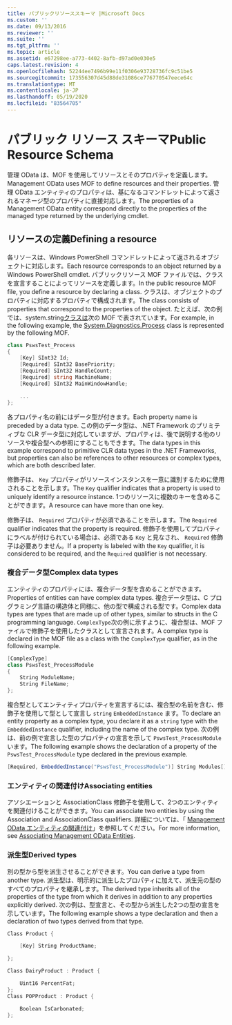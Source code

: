 ```yaml
---
title: パブリックリソーススキーマ |Microsoft Docs
ms.custom: ''
ms.date: 09/13/2016
ms.reviewer: ''
ms.suite: ''
ms.tgt_pltfrm: ''
ms.topic: article
ms.assetid: e67298ee-a773-4402-8afb-d97ad0e030e5
caps.latest.revision: 4
ms.openlocfilehash: 52244ee7496b99e11f0306e93728736fc9c51be5
ms.sourcegitcommit: 173556307d45d88de31086ce776770547eece64c
ms.translationtype: MT
ms.contentlocale: ja-JP
ms.lasthandoff: 05/19/2020
ms.locfileid: "83564705"
---
```

# <a name="public-resource-schema"></a><span data-ttu-id="5de4f-102">パブリック リソース スキーマ</span><span class="sxs-lookup"><span data-stu-id="5de4f-102">Public Resource Schema</span></span>

<span data-ttu-id="5de4f-103">管理 OData は、MOF を使用してリソースとそのプロパティを定義します。</span><span class="sxs-lookup"><span data-stu-id="5de4f-103">Management OData uses MOF to define resources and their properties.</span></span> <span data-ttu-id="5de4f-104">管理 OData エンティティのプロパティは、基になるコマンドレットによって返されるマネージ型のプロパティに直接対応します。</span><span class="sxs-lookup"><span data-stu-id="5de4f-104">The properties of a Management OData entity correspond directly to the properties of the managed type returned by the underlying cmdlet.</span></span>

## <a name="defining-a-resource"></a><span data-ttu-id="5de4f-105">リソースの定義</span><span class="sxs-lookup"><span data-stu-id="5de4f-105">Defining a resource</span></span>

<span data-ttu-id="5de4f-106">各リソースは、Windows PowerShell コマンドレットによって返されるオブジェクトに対応します。</span><span class="sxs-lookup"><span data-stu-id="5de4f-106">Each resource corresponds to an object returned by a Windows PowerShell cmdlet.</span></span> <span data-ttu-id="5de4f-107">パブリックリソース MOF ファイルでは、クラスを宣言することによってリソースを定義します。</span><span class="sxs-lookup"><span data-stu-id="5de4f-107">In the public resource MOF file, you define a resource by declaring a class.</span></span> <span data-ttu-id="5de4f-108">クラスは、オブジェクトのプロパティに対応するプロパティで構成されます。</span><span class="sxs-lookup"><span data-stu-id="5de4f-108">The class consists of properties that correspond to the properties of the object.</span></span> <span data-ttu-id="5de4f-109">たとえば、次の例では、system.string[クラスは](/dotnet/api/System.Diagnostics.Process)次の MOF で表されています。</span><span class="sxs-lookup"><span data-stu-id="5de4f-109">For example, in the following example, the [System.Diagnostics.Process](/dotnet/api/System.Diagnostics.Process) class is represented by the following MOF.</span></span>

```csharp
class PswsTest_Process
{
    [Key] SInt32 Id;
    [Required] SInt32 BasePriority;
    [Required] SInt32 HandleCount;
    [Required] string MachineName;
    [Required] SInt32 MainWindowHandle;

    ...
};
```

<span data-ttu-id="5de4f-110">各プロパティ名の前にはデータ型が付きます。</span><span class="sxs-lookup"><span data-stu-id="5de4f-110">Each property name is preceded by a data type.</span></span> <span data-ttu-id="5de4f-111">この例のデータ型は、.NET Framework のプリミティブな CLR データ型に対応していますが、プロパティは、後で説明する他のリソースや複合型への参照にすることもできます。</span><span class="sxs-lookup"><span data-stu-id="5de4f-111">The data types in this example correspond to primitive CLR data types in the .NET Frameworks, but properties can also be references to other resources or complex types, which are both described later.</span></span>

<span data-ttu-id="5de4f-112">修飾子は、 `Key` プロパティがリソースインスタンスを一意に識別するために使用されることを示します。</span><span class="sxs-lookup"><span data-stu-id="5de4f-112">The `Key` qualifier indicates that a property is used to uniquely identify a resource instance.</span></span> <span data-ttu-id="5de4f-113">1つのリソースに複数のキーを含めることができます。</span><span class="sxs-lookup"><span data-stu-id="5de4f-113">A resource can have more than one key.</span></span>

<span data-ttu-id="5de4f-114">修飾子は、 `Required` プロパティが必須であることを示します。</span><span class="sxs-lookup"><span data-stu-id="5de4f-114">The `Required` qualifier indicates that the property is required.</span></span> <span data-ttu-id="5de4f-115">修飾子を使用してプロパティにラベルが付けられている場合は、必須である `Key` と見なされ、 `Required` 修飾子は必要ありません。</span><span class="sxs-lookup"><span data-stu-id="5de4f-115">If a property is labeled with the `Key` qualifier, it is considered to be required, and the `Required` qualifier is not necessary.</span></span>

### <a name="complex-data-types"></a><span data-ttu-id="5de4f-116">複合データ型</span><span class="sxs-lookup"><span data-stu-id="5de4f-116">Complex data types</span></span>

<span data-ttu-id="5de4f-117">エンティティのプロパティには、複合データ型を含めることができます。</span><span class="sxs-lookup"><span data-stu-id="5de4f-117">Properties of entities can have complex data types.</span></span> <span data-ttu-id="5de4f-118">複合データ型は、C プログラミング言語の構造体と同様に、他の型で構成される型です。</span><span class="sxs-lookup"><span data-stu-id="5de4f-118">Complex data types are types that are made up of other types, similar to structs in the C programming language.</span></span> <span data-ttu-id="5de4f-119">`ComplexType`次の例に示すように、複合型は、MOF ファイルで修飾子を使用したクラスとして宣言されます。</span><span class="sxs-lookup"><span data-stu-id="5de4f-119">A complex type is declared in the MOF file as a class with the `ComplexType` qualifier, as in the following example.</span></span>

```csharp
[ComplexType]
class PswsTest_ProcessModule
{
    String ModuleName;
    String FileName;
};
```

<span data-ttu-id="5de4f-120">複合型としてエンティティプロパティを宣言するには、複合型の名前を含む、修飾子を使用して型として宣言し `string` `EmbeddedInstance` ます。</span><span class="sxs-lookup"><span data-stu-id="5de4f-120">To declare an entity property as a complex type, you declare it as a `string` type with the `EmbeddedInstance` qualifier, including the name of the complex type.</span></span> <span data-ttu-id="5de4f-121">次の例は、前の例で宣言した型のプロパティの宣言を示して `PswsTest_ProcessModule` います。</span><span class="sxs-lookup"><span data-stu-id="5de4f-121">The following example shows the declaration of a property of the `PswsTest_ProcessModule` type declared in the previous example.</span></span>

```csharp
[Required, EmbeddedInstance("PswsTest_ProcessModule")] String Modules[];
```

### <a name="associating-entities"></a><span data-ttu-id="5de4f-122">エンティティの関連付け</span><span class="sxs-lookup"><span data-stu-id="5de4f-122">Associating entities</span></span>

<span data-ttu-id="5de4f-123">アソシエーションと AssociationClass 修飾子を使用して、2つのエンティティを関連付けることができます。</span><span class="sxs-lookup"><span data-stu-id="5de4f-123">You can associate two entities by using the Association and AssociationClass qualifiers.</span></span> <span data-ttu-id="5de4f-124">詳細については、「 [Management OData エンティティの関連付け](./associating-management-odata-entities.md)」を参照してください。</span><span class="sxs-lookup"><span data-stu-id="5de4f-124">For more information, see [Associating Management OData Entities](./associating-management-odata-entities.md).</span></span>

### <a name="derived-types"></a><span data-ttu-id="5de4f-125">派生型</span><span class="sxs-lookup"><span data-stu-id="5de4f-125">Derived types</span></span>

<span data-ttu-id="5de4f-126">別の型から型を派生させることができます。</span><span class="sxs-lookup"><span data-stu-id="5de4f-126">You can derive a type from another type.</span></span> <span data-ttu-id="5de4f-127">派生型は、明示的に派生したプロパティに加えて、派生元の型のすべてのプロパティを継承します。</span><span class="sxs-lookup"><span data-stu-id="5de4f-127">The derived type inherits all of the properties of the type from which it derives in addition to any properties explicitly derived.</span></span> <span data-ttu-id="5de4f-128">次の例は、型宣言と、その型から派生した2つの型の宣言を示しています。</span><span class="sxs-lookup"><span data-stu-id="5de4f-128">The following example shows a type declaration and then a declaration of two types derived from that type.</span></span>

```csharp
Class Product {

    [Key] String ProductName;

};

Class DairyProduct : Product {

    Uint16 PercentFat;
};
Class POPProduct : Product {

    Boolean IsCarbonated;
};
```
